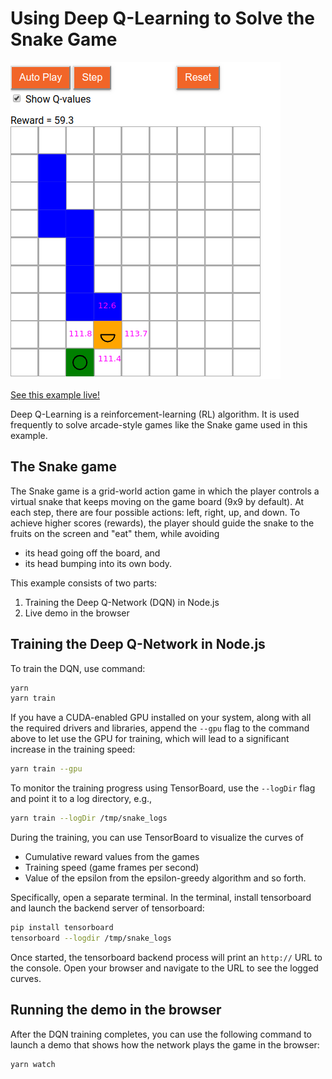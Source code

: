 # Using Deep Q-Learning to Solve the Snake Game

![DQN Snake Game](./images/dqn-screenshot.png)

[See this example live!](https://storage.googleapis.com/tfjs-examples/snake-dqn/index.html)

Deep Q-Learning is a reinforcement-learning (RL) algorithm. It is used
frequently to solve arcade-style games like the Snake game used in this
example.

## The Snake game

The Snake game is a grid-world action game in which the player controls
a virtual snake that keeps moving on the game board (9x9 by default).
At each step, there are four possible actions: left, right, up, and down.
To achieve higher scores (rewards), the player should guide the snake
to the fruits on the screen and "eat" them, while avoiding
- its head going off the board, and
- its head bumping into its own body.

This example consists of two parts:
1. Training the Deep Q-Network (DQN) in Node.js
2. Live demo in the browser

## Training the Deep Q-Network in Node.js

To train the DQN, use command:

```sh
yarn
yarn train
```

If you have a CUDA-enabled GPU installed on your system, along with all
the required drivers and libraries, append the `--gpu` flag to the command
above to let use the GPU for training, which will lead to a significant
increase in the training speed:

```sh
yarn train --gpu
```

To monitor the training progress using TensorBoard, use the `--logDir` flag
and point it to a log directory,  e.g.,

```sh
yarn train --logDir /tmp/snake_logs
```

During the training, you can use TensorBoard to visualize the curves of
- Cumulative reward values from the games
- Training speed (game frames per second)
- Value of the epsilon from the epsilon-greedy algorithm
and so forth.

Specifically, open a separate terminal. In the terminal, install tensorboard and
launch the backend server of tensorboard:

```sh
pip install tensorboard
tensorboard --logdir /tmp/snake_logs
```

Once started, the tensorboard backend process will print an `http://` URL to the
console. Open your browser and navigate to the URL to see the logged curves.

## Running the demo in the browser

After the DQN training completes, you can use the following command to
launch a demo that shows how the network plays the game in the browser:

```sh
yarn watch
```
